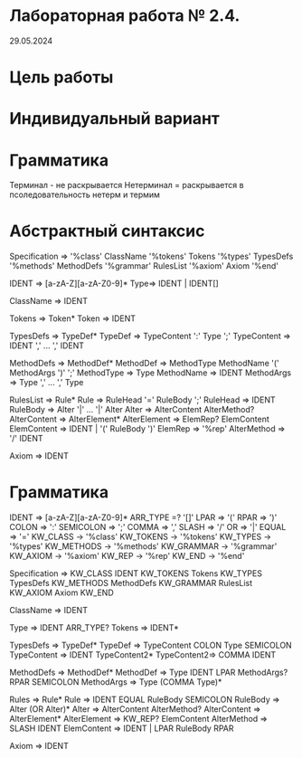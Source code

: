 # Лабораторная работа № 2.4.    
29.05.2024

# Цель работы


# Индивидуальный вариант


# Грамматика

Терминал - не раскрывается
Нетерминал = раскрывается в псоледовательность нетерм и термим

# Абстрактный синтаксис

Specification => 
    '%class' ClassName '%tokens' Tokens '%types' TypesDefs '%methods' MethodDefs '%grammar' RulesList '%axiom' Axiom '%end'

IDENT => [a-zA-Z][a-zA-Z0-9]*
Type=> IDENT | IDENT[]


ClassName => IDENT

Tokens => Token*
Token => IDENT

TypesDefs => TypeDef*
TypeDef => TypeContent ':' Type ';'
TypeContent => IDENT ',' ... ',' IDENT


MethodDefs => MethodDef*
MethodDef => MethodType MethodName '(' MethodArgs ')' ';'
MethodType => Type
MethodName => IDENT
MethodArgs => Type ',' ... ',' Type

RulesList => Rule*
Rule => RuleHead '=' RuleBody ';'
RuleHead => IDENT 
RuleBody => Alter '|' ... '|' Alter
Alter => AlterContent AlterMethod?
AlterContent => AlterElement*
AlterElement => ElemRep? ElemContent
ElemContent => IDENT | '(' RuleBody ')'
ElemRep => '%rep'
AlterMethod => '/' IDENT

Axiom => IDENT

# Грамматика

IDENT => [a-zA-Z][a-zA-Z0-9]*
ARR_TYPE =? '[]'
LPAR => '('
RPAR => ')'
COLON => ':'
SEMICOLON => ';'
COMMA => ','
SLASH => '/'
OR => '|'
EQUAL => '='
KW_CLASS -> '%class'
KW_TOKENS -> '%tokens'
KW_TYPES -> '%types'
KW_METHODS -> '%methods'
KW_GRAMMAR -> '%grammar'
KW_AXIOM -> '%axiom'
KW_REP -> '%rep'
KW_END -> '%end'

Specification =>
KW_CLASS IDENT KW_TOKENS Tokens KW_TYPES TypesDefs KW_METHODS MethodDefs KW_GRAMMAR RulesList KW_AXIOM Axiom KW_END

ClassName   => IDENT

Type        => IDENT ARR_TYPE?
Tokens      => IDENT*

TypesDefs   => TypeDef*
TypeDef     => TypeContent COLON Type SEMICOLON
TypeContent => IDENT TypeContent2*
TypeContent2=> COMMA IDENT

MethodDefs => MethodDef*
MethodDef => Type IDENT LPAR MethodArgs? RPAR SEMICOLON
MethodArgs =>  Type (COMMA Type)*

Rules => Rule*
Rule => IDENT EQUAL RuleBody SEMICOLON
RuleBody => Alter (OR Alter)*
Alter => AlterContent AlterMethod? 
AlterContent => AlterElement*
AlterElement => KW_REP? ElemContent
AlterMethod => SLASH IDENT
ElemContent => IDENT | LPAR RuleBody RPAR

Axiom => IDENT